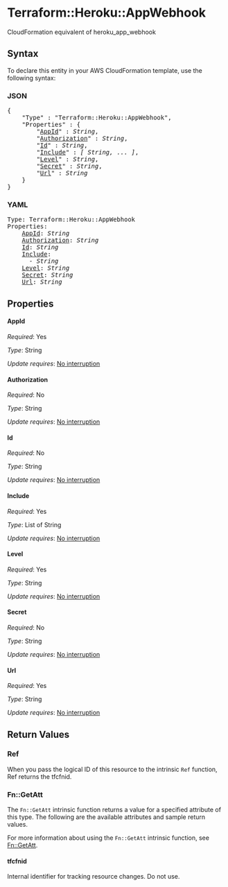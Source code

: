 # Terraform::Heroku::AppWebhook

CloudFormation equivalent of heroku_app_webhook

## Syntax

To declare this entity in your AWS CloudFormation template, use the following syntax:

### JSON

<pre>
{
    "Type" : "Terraform::Heroku::AppWebhook",
    "Properties" : {
        "<a href="#appid" title="AppId">AppId</a>" : <i>String</i>,
        "<a href="#authorization" title="Authorization">Authorization</a>" : <i>String</i>,
        "<a href="#id" title="Id">Id</a>" : <i>String</i>,
        "<a href="#include" title="Include">Include</a>" : <i>[ String, ... ]</i>,
        "<a href="#level" title="Level">Level</a>" : <i>String</i>,
        "<a href="#secret" title="Secret">Secret</a>" : <i>String</i>,
        "<a href="#url" title="Url">Url</a>" : <i>String</i>
    }
}
</pre>

### YAML

<pre>
Type: Terraform::Heroku::AppWebhook
Properties:
    <a href="#appid" title="AppId">AppId</a>: <i>String</i>
    <a href="#authorization" title="Authorization">Authorization</a>: <i>String</i>
    <a href="#id" title="Id">Id</a>: <i>String</i>
    <a href="#include" title="Include">Include</a>: <i>
      - String</i>
    <a href="#level" title="Level">Level</a>: <i>String</i>
    <a href="#secret" title="Secret">Secret</a>: <i>String</i>
    <a href="#url" title="Url">Url</a>: <i>String</i>
</pre>

## Properties

#### AppId

_Required_: Yes

_Type_: String

_Update requires_: [No interruption](https://docs.aws.amazon.com/AWSCloudFormation/latest/UserGuide/using-cfn-updating-stacks-update-behaviors.html#update-no-interrupt)

#### Authorization

_Required_: No

_Type_: String

_Update requires_: [No interruption](https://docs.aws.amazon.com/AWSCloudFormation/latest/UserGuide/using-cfn-updating-stacks-update-behaviors.html#update-no-interrupt)

#### Id

_Required_: No

_Type_: String

_Update requires_: [No interruption](https://docs.aws.amazon.com/AWSCloudFormation/latest/UserGuide/using-cfn-updating-stacks-update-behaviors.html#update-no-interrupt)

#### Include

_Required_: Yes

_Type_: List of String

_Update requires_: [No interruption](https://docs.aws.amazon.com/AWSCloudFormation/latest/UserGuide/using-cfn-updating-stacks-update-behaviors.html#update-no-interrupt)

#### Level

_Required_: Yes

_Type_: String

_Update requires_: [No interruption](https://docs.aws.amazon.com/AWSCloudFormation/latest/UserGuide/using-cfn-updating-stacks-update-behaviors.html#update-no-interrupt)

#### Secret

_Required_: No

_Type_: String

_Update requires_: [No interruption](https://docs.aws.amazon.com/AWSCloudFormation/latest/UserGuide/using-cfn-updating-stacks-update-behaviors.html#update-no-interrupt)

#### Url

_Required_: Yes

_Type_: String

_Update requires_: [No interruption](https://docs.aws.amazon.com/AWSCloudFormation/latest/UserGuide/using-cfn-updating-stacks-update-behaviors.html#update-no-interrupt)

## Return Values

### Ref

When you pass the logical ID of this resource to the intrinsic `Ref` function, Ref returns the tfcfnid.

### Fn::GetAtt

The `Fn::GetAtt` intrinsic function returns a value for a specified attribute of this type. The following are the available attributes and sample return values.

For more information about using the `Fn::GetAtt` intrinsic function, see [Fn::GetAtt](https://docs.aws.amazon.com/AWSCloudFormation/latest/UserGuide/intrinsic-function-reference-getatt.html).

#### tfcfnid

Internal identifier for tracking resource changes. Do not use.

